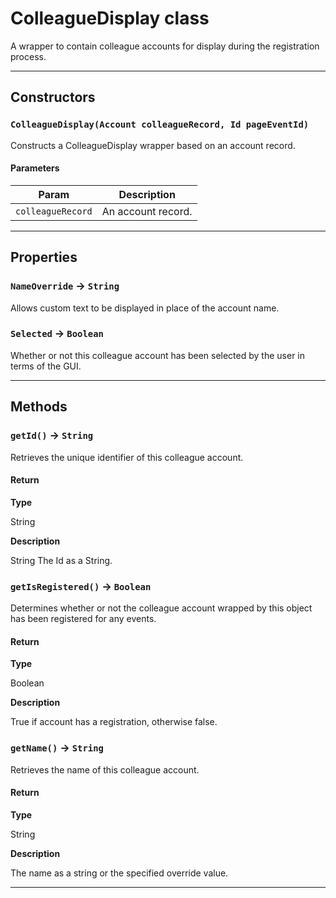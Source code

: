 # ColleagueDisplay class

A wrapper to contain colleague accounts for display during the registration process.

---
## Constructors
### `ColleagueDisplay(Account colleagueRecord, Id pageEventId)`

Constructs a ColleagueDisplay wrapper based on an account record.
#### Parameters
|Param|Description|
|-----|-----------|
|`colleagueRecord` |  An account record. |

---
## Properties

### `NameOverride` → `String`

Allows custom text to be displayed in place of the account name.

### `Selected` → `Boolean`

Whether or not this colleague account has been selected by the user in terms of the GUI.

---
## Methods
### `getId()` → `String`

Retrieves the unique identifier of this colleague account.

#### Return

**Type**

String

**Description**

String The Id as a String.

### `getIsRegistered()` → `Boolean`

Determines whether or not the colleague account wrapped by this object has been registered for any events.

#### Return

**Type**

Boolean

**Description**

True if account has a registration, otherwise false.

### `getName()` → `String`

Retrieves the name of this colleague account.

#### Return

**Type**

String

**Description**

The name as a string or the specified override value.

---
